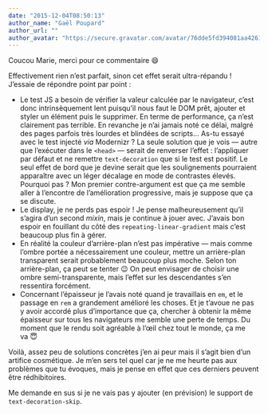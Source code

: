 ```yaml
---
date: "2015-12-04T08:50:13"
author_name: "Gaël Poupard"
author_url: ""
author_avatar: "https://secure.gravatar.com/avatar/76dde5fd394081aa4261802372fe2e33?s=48&d=mm&r=g"
---
```

Coucou Marie, merci pour ce commentaire 😄

Effectivement rien nʼest parfait, sinon cet effet serait ultra-répandu ! Jʼessaie de répondre point par point :

*   Le test JS a besoin de vérifier la valeur calculée par le navigateur, cʼest donc intrinsèquement lent puisquʼil nous faut le DOM prêt, ajouter et styler un élément puis le supprimer. En terme de performance, ça nʼest clairement pas terrible. En revanche je nʼai jamais noté ce délai, malgré des pages parfois très lourdes et blindées de scripts… As-tu essayé avec le test injecté _via_ Modernizr ? La seule solution que je vois — autre que lʼexécuter dans le `<head>` — serait de renverser lʼeffet : lʼappliquer par défaut et ne remettre `text-decoration` que si le test est positif. Le seul effet de bord que je devine serait que les soulignements pourraient apparaître avec un léger décalage en mode de contrastes élevés. Pourquoi pas ? Mon premier contre-argument est que ça me semble aller à lʼencontre de lʼamélioration progressive, mais je suppose que ça se discute.
*   Le display, je ne perds pas espoir ! Je pense malheureusement quʼil sʼagira dʼun second _mixin_, mais je continue à jouer avec. Jʼavais bon espoir en fouillant du côté des `repeating-linear-gradient` mais cʼest beaucoup plus fin à gérer.
*   En réalité la couleur dʼarrière-plan nʼest pas impérative — mais comme lʼombre portée a nécessairement une couleur, mettre un arrière-plan transparent serait probablement beaucoup plus moche. Selon ton arrière-plan, ça peut se tenter 😉 On peut envisager de choisir une ombre semi-transparente, mais lʼeffet sur les descendantes sʼen ressentira forcément.
*   Concernant lʼépaisseur je lʼavais noté quand je travaillais en `em`, et le passage en `rem` a grandement amélioré les choses. Et je tʼavoue ne pas y avoir accordé plus dʼimportance que ça, chercher à obtenir la même épaisseur sur tous les navigateurs me semble une perte de temps. Du moment que le rendu soit agréable à lʼœil chez tout le monde, ça me va 😇

Voilà, assez peu de solutions concrètes jʼen ai peur mais il sʼagit bien dʼun artifice cosmétique. Je mʼen sers tel quel car je ne me heurte pas aux problèmes que tu évoques, mais je pense en effet que ces derniers peuvent être rédhibitoires.

Me demande en sus si je ne vais pas y ajouter (en prévision) le support de `text-decoration-skip`.